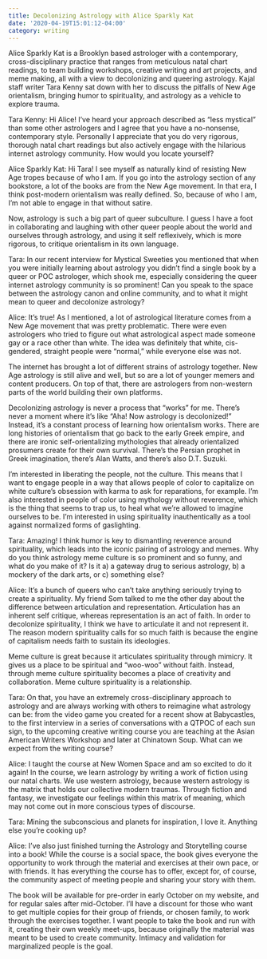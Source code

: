 ```yaml
---
title: Decolonizing Astrology with Alice Sparkly Kat
date: '2020-04-19T15:01:12-04:00'
category: writing
---
```

Alice Sparkly Kat is a Brooklyn based astrologer with a contemporary, cross-disciplinary practice that ranges from meticulous natal chart readings, to team building workshops, creative writing and art projects, and meme making, all with a view to decolonizing and queering astrology. Kajal staff writer Tara Kenny sat down with her to discuss the pitfalls of New Age orientalism, bringing humor to spirituality, and astrology as a vehicle to explore trauma. 

Tara Kenny: Hi Alice! I’ve heard your approach described as “less mystical” than some other astrologers and I agree that you have a no-nonsense, contemporary style. Personally I appreciate that you do very rigorous, thorough natal chart readings but also actively engage with the hilarious internet astrology community. How would you locate yourself?

Alice Sparkly Kat: Hi Tara! I see myself as naturally kind of resisting New Age tropes because of who I am. If you go into the astrology section of any bookstore, a lot of the books are from the New Age movement. In that era, I think post-modern orientalism was really defined. So, because of who I am, I’m not able to engage in that without satire.

Now, astrology is such a big part of queer subculture. I guess I have a foot in collaborating and laughing with other queer people about the world and ourselves through astrology, and using it self reflexively, which is more rigorous, to critique orientalism in its own language.

Tara: In our recent interview for Mystical Sweeties you mentioned that when you were initially learning about astrology you didn’t find a single book by a queer or POC astrologer, which shook me, especially considering the queer internet astrology community is so prominent! Can you speak to the space between the astrology canon and online community, and to what it might mean to queer and decolonize astrology?

Alice: It’s true! As I mentioned, a lot of astrological literature comes from a New Age movement that was pretty problematic. There were even astrologers who tried to figure out what astrological aspect made someone gay or a race other than white. The idea was definitely that white, cis-gendered, straight people were “normal,” while everyone else was not.

The internet has brought a lot of different strains of astrology together. New Age astrology is still alive and well, but so are a lot of younger memers and content producers. On top of that, there are astrologers from non-western parts of the world building their own platforms.

Decolonizing astrology is never a process that “works” for me. There’s never a moment where it’s like “Aha! Now astrology is decolonized!” Instead, it’s a constant process of learning how orientalism works. There are long histories of orientalism that go back to the early Greek empire, and there are ironic self-orientalizing mythologies that already orientalized prosumers create for their own survival. There’s the Persian prophet in Greek imagination, there’s Alan Watts, and there’s also D.T. Suzuki.

I’m interested in liberating the people, not the culture. This means that I want to engage people in a way that allows people of color to capitalize on white culture’s obsession with karma to ask for reparations, for example. I’m also interested in people of color using mythology without reverence, which is the thing that seems to trap us, to heal what we’re allowed to imagine ourselves to be. I’m interested in using spirituality inauthentically as a tool against normalized forms of gaslighting.

Tara: Amazing! I think humor is key to dismantling reverence around spirituality, which leads into the iconic pairing of astrology and memes. Why do you think astrology meme culture is so prominent and so funny, and what do you make of it? Is it a) a gateway drug to serious astrology, b) a mockery of the dark arts, or c) something else?

Alice: It’s a bunch of queers who can’t take anything seriously trying to create a spirituality. My friend Som talked to me the other day about the difference between articulation and representation. Articulation has an inherent self critique, whereas representation is an act of faith. In order to decolonize spirituality, I think we have to articulate it and not represent it. The reason modern spirituality calls for so much faith is because the engine of capitalism needs faith to sustain its ideologies.

Meme culture is great because it articulates spirituality through mimicry. It gives us a place to be spiritual and “woo-woo” without faith. Instead, through meme culture spirituality becomes a place of creativity and collaboration. Meme culture spirituality is a relationship.

Tara: On that, you have an extremely cross-disciplinary approach to astrology and are always working with others to reimagine what astrology can be: from the video game you created for a recent show at Babycastles, to the first interview in a series of conversations with a QTPOC of each sun sign, to the upcoming creative writing course you are teaching at the Asian American Writers Workshop and later at Chinatown Soup. What can we expect from the writing course?



Alice: I taught the course at New Women Space and am so excited to do it again! In the course, we learn astrology by writing a work of fiction using our natal charts. We use western astrology, because western astrology is the matrix that holds our collective modern traumas. Through fiction and fantasy, we investigate our feelings within this matrix of meaning, which may not come out in more conscious types of discourse.



Tara: Mining the subconscious and planets for inspiration, I love it. Anything else you’re cooking up?



Alice: I’ve also just finished turning the Astrology and Storytelling course into a book! While the course is a social space, the book gives everyone the opportunity to work through the material and exercises at their own pace, or with friends. It has everything the course has to offer, except for, of course, the community aspect of meeting people and sharing your story with them.



The book will be available for pre-order in early October on my website, and for regular sales after mid-October. I’ll have a discount for those who want to get multiple copies for their group of friends, or chosen family, to work through the exercises together. I want people to take the book and run with it, creating their own weekly meet-ups, because originally the material was meant to be used to create community. Intimacy and validation for marginalized people is the goal.
